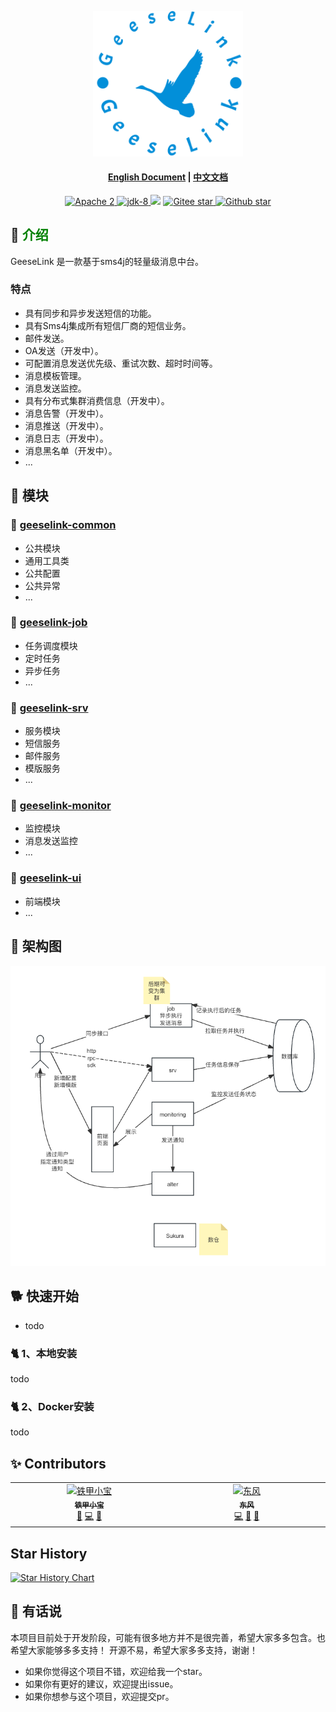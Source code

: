 <p align="center">
  <a href="todo">
     <img alt="geeselink" src="./doc/images/logo.png" width="240">
  </a>
</p>

<h4 align="center">
<a href="README_CN.md">English Document</a> | <a href="README_CN.md">中文文档</a>
</h4>

<p align="center">
    <a target="_blank" href="https://www.apache.org/licenses/LICENSE-2.0.txt">
		<img src="https://img.shields.io/:license-Apache2-blue.svg" alt="Apache 2" />
	</a>
    <a target="_blank" href="https://www.oracle.com/java/technologies/javase/javase-jdk8-downloads.html">
		<img src="https://img.shields.io/badge/JDK-8-green.svg" alt="jdk-8" />
	</a>
        <img src="https://img.shields.io/badge/SpringBoot-v2.x-blue">
    <a target="_blank" href='https://gitee.com/tiejia-xiaobao/geese-link'>
		<img src='https://gitee.com/tiejia-xiaobao/geese-link/badge/star.svg' alt='Gitee star'/>
	</a>
    <a target="_blank" href='https://github.com/TJxiaobao/GeeseLink'>
		<img src="https://img.shields.io/github/stars/TJxiaobao/GeeseLink.svg?logo=github" alt="Github star"/>
	</a>
</p>

## 🎡 <font color="green">介绍</font>
GeeseLink 是一款基于sms4j的轻量级消息中台。

### 特点
- 具有同步和异步发送短信的功能。
- 具有Sms4j集成所有短信厂商的短信业务。
- 邮件发送。
- OA发送（开发中）。
- 可配置消息发送优先级、重试次数、超时时间等。
- 消息模板管理。
- 消息发送监控。
- 具有分布式集群消费信息（开发中）。
- 消息告警（开发中）。
- 消息推送（开发中）。
- 消息日志（开发中）。
- 消息黑名单（开发中）。
- ...

## 🥐 模块

### 🍔 [geeselink-common](./geeselink-common)
- 公共模块
- 通用工具类
- 公共配置
- 公共异常
- ...

### 🍟 [geeselink-job](./geeselink-job)
- 任务调度模块
- 定时任务
- 异步任务
- ...

### 🍕 [geeselink-srv](./geeselink-srv)
- 服务模块
- 短信服务
- 邮件服务
- 模版服务
- ...

### 🍦 [geeselink-monitor](./geeselink-monitor)
- 监控模块
- 消息发送监控
- ...

### 🍨 [geeselink-ui](./geeselink-ui)
- 前端模块
- ...

## 🍹 架构图
![geeselink](./doc/images/system_architecture.png)

## 🐕 快速开始

- todo

### 🐈 1、本地安装
todo

### 🐈 2、Docker安装
todo


## ✨ Contributors

<table>
  <tbody>
    <tr>
      <td align="center" valign="top" width="14.28%"><a href="https://github.com/TJxiaobao"><img src="https://avatars.githubusercontent.com/u/85919258?v=4?s=100" width="100px;" alt="铁甲小宝"/><br /><sub><b>铁甲小宝</b></sub></a><br /><a href="https://github.com/GeeseLink/issues?q=author%3ATJxiaobao" title="Design">🎨</a> <a href="https://github.com/GeeseLink/commits?author=TJxiaobao" title="Code">💻</a> <a href="https://github.com/GeeseLink/commits?author=TJxiaobao" title="Documentation">📖</a></td>
        <td align="center" valign="top" width="14.28%"><a href="https://github.com/ZY945"><img src="https://avatars.githubusercontent.com/u/74083801?v=4?s=100" width="100px;" alt="东风"/><br /><sub><b>东风</b></sub></a><br /><a href="https://github.com/apache/hertzbeat/commits?author=ZY945" title="Code">💻</a> <a href="#design-ZY945" title="Design">🎨</a> <a href="https://github.com/apache/hertzbeat/commits?author=ZY945" title="Documentation">📖</a></td>
    </tr>
    </tbody>
</table>


## Star History

[![Star History Chart](https://api.star-history.com/svg?repos=TJxiaobao/GeeseLink&type=Date)](https://star-history.com/#TJxiaobao/GeeseLink&Date)


## 🍔 有话说
本项目目前处于开发阶段，可能有很多地方并不是很完善，希望大家多多包含。也希望大家能够多多支持！
开源不易，希望大家多多支持，谢谢！
- 如果你觉得这个项目不错，欢迎给我一个star。
- 如果你有更好的建议，欢迎提出issue。
- 如果你想参与这个项目，欢迎提交pr。